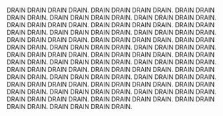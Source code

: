 DRAIN DRAIN DRAIN DRAIN. DRAIN DRAIN DRAIN DRAIN. DRAIN DRAIN DRAIN DRAIN. DRAIN DRAIN DRAIN DRAIN. DRAIN DRAIN DRAIN DRAIN. DRAIN DRAIN DRAIN DRAIN. DRAIN DRAIN DRAIN DRAIN. DRAIN DRAIN DRAIN DRAIN. DRAIN DRAIN DRAIN DRAIN. DRAIN DRAIN DRAIN DRAIN. DRAIN DRAIN DRAIN DRAIN. DRAIN DRAIN DRAIN DRAIN. DRAIN DRAIN DRAIN DRAIN. DRAIN DRAIN DRAIN DRAIN. DRAIN DRAIN DRAIN DRAIN. DRAIN DRAIN DRAIN DRAIN. DRAIN DRAIN DRAIN DRAIN. DRAIN DRAIN DRAIN DRAIN. DRAIN DRAIN DRAIN DRAIN. DRAIN DRAIN DRAIN DRAIN. DRAIN DRAIN DRAIN DRAIN. DRAIN DRAIN DRAIN DRAIN. DRAIN DRAIN DRAIN DRAIN. DRAIN DRAIN DRAIN DRAIN. DRAIN DRAIN DRAIN DRAIN. DRAIN DRAIN DRAIN DRAIN. DRAIN DRAIN DRAIN DRAIN. DRAIN DRAIN DRAIN DRAIN. DRAIN DRAIN DRAIN DRAIN. DRAIN DRAIN DRAIN DRAIN. DRAIN DRAIN DRAIN DRAIN. DRAIN DRAIN DRAIN DRAIN. DRAIN DRAIN DRAIN DRAIN. DRAIN DRAIN DRAIN DRAIN. 
